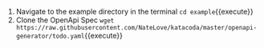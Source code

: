 1. Navigate to the example directory in the terminal `cd example`{{execute}}
2. Clone the OpenApi Spec `wget https://raw.githubusercontent.com/NateLove/katacoda/master/openapi-generator/todo.yaml`{{execute}}
